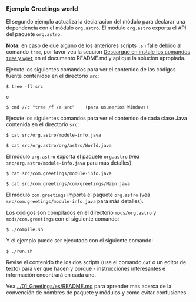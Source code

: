 ### Ejemplo Greetings world

El segundo ejemplo actualiza la declaracion del módulo para declarar una dependencia con el módulo `org.astro`. El módulo `org.astro` exporta el API del paquete `org.astro`. 

**Nota:** en caso de que alguno de los anteriores scripts `.sh` falle debido al comando `tree`, por favor vea la seccion [Descargue en instale los comandos `tree` y `wget`](../../es/README.md) en el documento README.md y aplique la solución apropiada.

Ejecute los siguientes comandos para ver el contenido de los códigos fuente contenidos en el directorio `src`:
    
    $ tree -fl src

    o

    $ cmd //c "tree /f /a src"    (para usuaerios Windows)

Ejecute los siguientes comandos para ver el contenido de cada clase Java contenida en el directorio `src`:

    $ cat src/org.astro/module-info.java

    $ cat src/org.astro/org/astro/World.java

El módulo `org.astro` exporta el paquete `org.astro` (vea `src/org.astro/module-info.java` para más detalles).

    $ cat src/com.greetings/module-info.java

    $ cat src/com.greetings/com/greetings/Main.java

El módulo `com.greetings` importa el paquete `org.astro` (vea `src/com.greetings/module-info.java` para más detalles).

Los códigos son compilados en el directorio `mods/org.astro` y `mods/com.greetings` con el siguiente comando:

    $ ./compile.sh
    
Y el ejemplo puede ser ejecutado con el siguiente comando:
    
    $ ./run.sh
    
Revise el contenido the los dos scripts (use el comando `cat` o un editor de texto) para ver que hacen y porque - instrucciones interesantes e información encontrará en cada uno.

Vea [../01_Greetings/es/README.md](../01_Greetings/es/README.md) para aprender mas acerca de la convención de nombres de paquete y módulos y como evitar confusiones.
